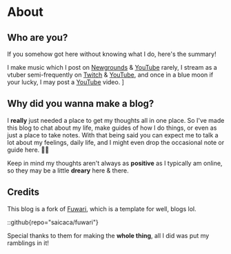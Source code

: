 # About


## Who are you?

If you somehow got here without knowing what I do, here's the summary!

I make music which I post on [Newgrounds](https://itzasecretboi.newgrounds.com/) & [YouTube](https://www.youtube.com/@SecretSongz) rarely, I stream as a vtuber semi-frequently on [Twitch](https://www.twitch.tv/itzasecretboi) & [YouTube](https://www.youtube.com/@ItzASecretBoi), and once in a blue moon if your lucky, I may post a [YouTube](https://www.youtube.com/@ItzASecretBoi) video. ]

## Why did you wanna make a blog?

I **really** just needed a place to get my thoughts all in one place. So I've made this blog to chat about my life, make guides of how I do things, or even as just a place to take notes. With that being said you can expect me to talk a lot about my feelings, daily life, and I might even drop the occasional note or guide here. 👍🏽



Keep in mind my thoughts aren't always as **positive** as I typically am online, so they may be a little **dreary** here & there.

## Credits

This blog is a fork of [Fuwari](https://github.com/saicaca/fuwari), which is a template for well, blogs lol.

::github{repo="saicaca/fuwari"}

Special thanks to them for making the **whole thing**, all I did was put my ramblings in it!
